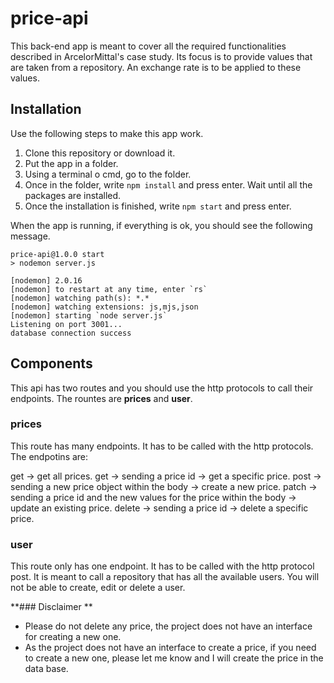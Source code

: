 # price-api

This back-end app is meant to cover all the required functionalities described in ArcelorMittal's case study. Its focus is to provide values that are taken from a repository. An exchange rate is to be applied to these values.

## Installation

Use the following steps to make this app work.

1. Clone this repository or download it.
2. Put the app in a folder.
3. Using a terminal o cmd, go to the folder.
4. Once in the folder, write ```npm install``` and press enter. Wait until all the packages are installed.
5. Once the installation is finished, write ```npm start``` and press enter.

When the app is running, if everything is ok, you should see the following message.

```
price-api@1.0.0 start
> nodemon server.js

[nodemon] 2.0.16
[nodemon] to restart at any time, enter `rs`
[nodemon] watching path(s): *.*
[nodemon] watching extensions: js,mjs,json
[nodemon] starting `node server.js`
Listening on port 3001...
database connection success
```

## Components

This api has two routes and you should use the http protocols to call their endpoints. The rountes are **prices** and **user**.

### prices

This route has many endpoints. It has to be called with the http protocols. The endpotins are:

get -> get all prices.
get -> sending a price id -> get a specific price.
post -> sending a new price object within the body -> create a new price.
patch -> sending a price id and the new values for the price within the body -> update an existing price.
delete -> sending a price id -> delete a specific price.

### user

This route only has one endpoint. It has to be called with the http protocol post. It is meant to call a repository that has all the available users. You will not be able to create, edit or delete a user.

**### Disclaimer **

- Please do not delete any price, the project does not have an interface for creating a new one.
- As the project does not have an interface to create a price, if you need to create a new one, please let me know and I will create the price in the data base.




